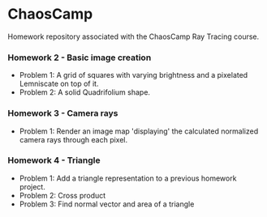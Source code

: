 # ChaosCamp
Homework repository associated with the ChaosCamp Ray Tracing course.

### Homework 2 - Basic image creation
  - Problem 1: A grid of squares with varying brightness and a pixelated Lemniscate on top of it.
  - Problem 2: A solid Quadrifolium shape.

### Homework 3 - Camera rays
 - Problem 1: Render an image map 'displaying' the calculated normalized camera rays through each pixel.

### Homework 4 - Triangle
 - Problem 1: Add a triangle representation to a previous homework project.
 - Problem 2: Cross product
 - Problem 3: Find normal vector and area of a triangle
